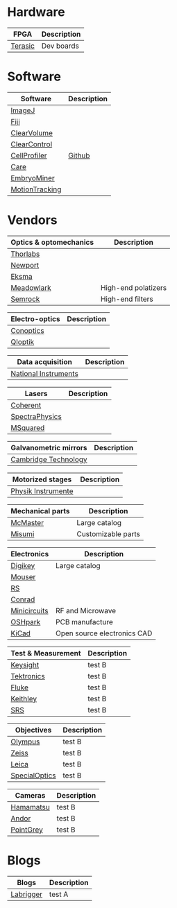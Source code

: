 # Hardware

FPGA| Description
---- | ----
[Terasic](http://www.terasic.com.tw/) 			| Dev boards

# Software

Software| Description
---- | ----
[ImageJ](https://github.com/imagej/imagej)				| 
[Fiji](https://github.com/fiji)				|
[ClearVolume](https://github.com/ClearVolume)				|
[ClearControl](https://github.com/ClearControl) 			|
[CellProfiler](http://cellprofiler.org/)				| [Github](https://github.com/CellProfiler/CellProfiler)
[Care](http://csbdeep.bioimagecomputing.com/)				|
[EmbryoMiner](http://journals.plos.org/ploscompbiol/article?id=10.1371/journal.pcbi.1006128)				|
[MotionTracking](http://motiontracking.mpi-cbg.de/)				|

# Vendors

Optics & optomechanics| Description
---- | ----
[Thorlabs](https://www.thorlabs.com/)				|
[Newport](http://www.newport.com/)				|
[Eksma](http://eksmaoptics.com/) |
[Meadowlark](https://www.meadowlark.com/)				| High-end polatizers
[Semrock](https://www.semrock.com/)				| High-end filters

Electro-optics| Description
---- | ----
[Conoptics](https://www.conoptics.com/)				|
[QIoptik](http://www.qioptiq.com/)				|

Data acquisition| Description
---- | ----
[National Instruments](http://www.ni.com/) 			|

Lasers| Description
---- | ----
[Coherent](https://www.coherent.com/)				|
[SpectraPhysics](https://www.spectra-physics.com/)				|
[MSquared](http://www.m2lasers.com/)				|

Galvanometric mirrors| Description
---- | ----
[Cambridge Technology](http://www.cambridgetechnology.com/)				|

Motorized stages| Description
---- | ----
[Physik Instrumente](https://www.physikinstrumente.com)				|

Mechanical parts| Description
---- | ----
[McMaster](https://www.mcmaster.com/)				| Large catalog
[Misumi](https://us.misumi-ec.com/)				| Customizable parts

Electronics| Description
---- | ----
[Digikey](https://www.digikey.com/)				| Large catalog
[Mouser](https://www.mouser.com)				|
[RS](http://www.rs-components.com/index.html)				|
[Conrad](https://www.conrad.com/)				|
[Minicircuits](http://www.minicircuits.com/)				| RF and Microwave
[OSHpark](https://oshpark.com/)				| PCB manufacture
[KiCad](http://kicad-pcb.org/)				| Open source electronics CAD

Test & Measurement| Description
---- | ----
[Keysight](https://www.apple.com)				| test B
[Tektronics](https://www.apple.com)				| test B
[Fluke](https://www.apple.com)				| test B
[Keithley](https://www.apple.com)				| test B
[SRS](https://www.apple.com)				| test B

Objectives| Description
---- | ----
[Olympus](https://www.apple.com)				| test B
[Zeiss](https://www.apple.com)				| test B
[Leica](https://www.apple.com)				| test B
[SpecialOptics](https://www.apple.com)				| test B

Cameras| Description
---- | ----
[Hamamatsu](https://www.apple.com)				| test B
[Andor](https://www.apple.com)				| test B
[PointGrey](https://www.apple.com)				| test B



# Blogs

Blogs| Description
---- | ----
[Labrigger](http://labrigger.com/blog/) 			| test A


